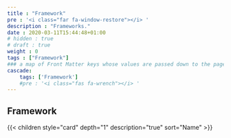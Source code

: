 ```yaml
---
title : "Framework"
pre : '<i class="far fa-window-restore"></i> '
description : "Frameworks."
date : 2020-03-11T15:44:48+01:00
# hidden : true
# draft : true
weight : 0
tags : ["Framework"]
### a map of Front Matter keys whose values are passed down to the page's descendants unless overwritten by self or a closer ancestor's cascade. 
cascade:
    tags: ['Framework']
    #pre : '<i class="fas fa-wrench"></i> '
---
```


## Framework

{{< children style="card" depth="1" description="true" sort="Name"  >}}
